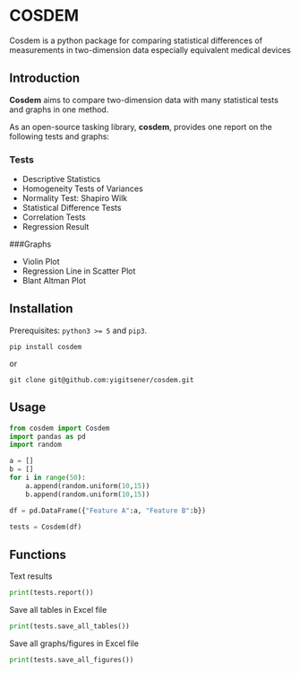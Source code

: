 # COSDEM
Cosdem is a python package for comparing statistical differences of measurements in two-dimension data especially equivalent medical devices

## Introduction 

**Cosdem** aims to compare two-dimension data with many statistical tests and graphs in one method. 

As an open-source tasking library, **cosdem**, provides one report on the following tests and graphs:
### Tests
- Descriptive Statistics 
- Homogeneity Tests of Variances
- Normality Test: Shapiro Wilk
- Statistical Difference Tests
- Correlation Tests
- Regression Result

###Graphs
- Violin Plot
- Regression Line in Scatter Plot
- Blant Altman Plot

## Installation

Prerequisites: `python3 >= 5` and `pip3`.

``` pip install cosdem ```

or

``` git clone git@github.com:yigitsener/cosdem.git ```

## Usage

```python
from cosdem import Cosdem
import pandas as pd
import random

a = []
b = []
for i in range(50):
    a.append(random.uniform(10,15))
    b.append(random.uniform(10,15))

df = pd.DataFrame({"Feature A":a, "Feature B":b})

tests = Cosdem(df)

```
## Functions

Text results
```python
print(tests.report())
```

Save all tables in Excel file
```python
print(tests.save_all_tables())
```

Save all graphs/figures in Excel file
```python
print(tests.save_all_figures())
```